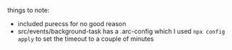 things to note:

- included purecss for no good reason
- src/events/background-task has a .arc-config which I used `npx config apply` to set the timeout to a couple of minutes
